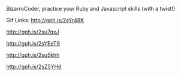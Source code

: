 BizarroCoder, practice your Ruby and Javascript skills (with a twist!)

Gif Links:
http://gph.is/2sYr48K

http://gph.is/2su7qxJ

http://gph.is/2sYEeT9

http://gph.is/2su5khh

http://gph.is/2sZ5YHd

